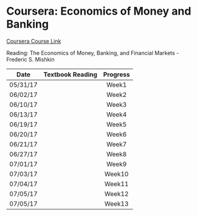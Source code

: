 Coursera: Economics of Money and Banking
===

[Coursera Course Link](https://www.coursera.org/learn/money-banking/home/welcome)

Reading: The Economics of Money, Banking, and Financial Markets -Frederic S. Mishkin


|Date       | Textbook Reading | Progress   |
|-----------|:----------------:|:----------:|
|05/31/17   |  | Week1 |
|06/02/17   |  | Week2 |
|06/10/17   |  | Week3 |
|06/13/17   |  | Week4 |
|06/19/17   |  | Week5 |
|06/20/17   |  | Week6 |
|06/21/17   |  | Week7 |
|06/27/17   |  | Week8 |
|07/01/17   |  | Week9 |
|07/03/17   |  | Week10 |
|07/04/17   |  | Week11 |
|07/05/17   |  | Week12 |
|07/05/17   |  | Week13 |
